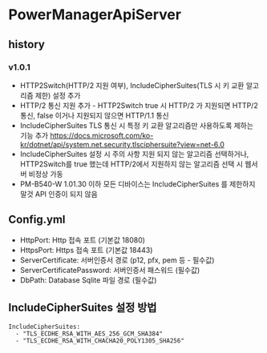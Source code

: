 # PowerManagerApiServer

## history

### v1.0.1

* HTTP2Switch(HTTP/2 지원 여부), IncludeCipherSuites(TLS 시 키 교환 알고리즘 제한) 설정 추가
* HTTP/2 통신 지원 추가 - HTTP2Switch true 시 HTTP/2 가 지원되면 HTTP/2 통신, false 이거나 지원되지 않으면 HTTP/1.1 통신
* IncludeCipherSuites TLS 통신 시 특정 키 교환 알고리즘만 사용하도록 제하는 기능 추가 https://docs.microsoft.com/ko-kr/dotnet/api/system.net.security.tlsciphersuite?view=net-6.0
* IncludeCipherSuites 설정 시 주의 사항 지원 되지 않는 알고리즘 선택하거나, HTTP2Switch를 true 했는데 HTTP/2에서 지원하지 않는 알고리즘 선택 시 웹서버 비정상 가동
* PM-B540-W 1.01.30 이하 모든 디바이스는 IncludeCipherSuites 를 제한하지 말것 API 인증이 되지 않음

## Config.yml

* HttpPort: Http 접속 포트 (기본값 18080)
* HttpsPort: Https 접속 포트 (기본값 18443)
* ServerCertificate: 서버인증서 경로 (p12, pfx, pem 등 - 필수값)
* ServerCertificatePassword: 서버인증서 패스워드 (필수값)
* DbPath: Database Sqlite 파일 경로 (필수값)

## IncludeCipherSuites 설정 방법
```
IncludeCipherSuites:
  - "TLS_ECDHE_RSA_WITH_AES_256_GCM_SHA384"
  - "TLS_ECDHE_RSA_WITH_CHACHA20_POLY1305_SHA256"
```